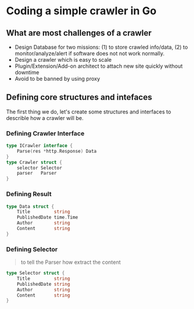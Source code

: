 # Coding a simple crawler in Go

## What are most challenges of a crawler

* Design Database for two missions: (1) to store crawled info/data, (2) to monitor/analyze/alert if software does not not work normally.
* Design a crawler which is easy to scale
* Plugin/Extension/Add-on architect to attach new site quickly without downtime
* Avoid to be banned by using proxy

## Defining core structures and intefaces

The first thing we do, let's create some structures and interfaces to describle how a crawler will be.

### Defining Crawler Interface
```go
type ICrawler interface {
	Parse(res *http.Response) Data
}
type Crawler struct {
	selector Selector
	parser   Parser
}
```

### Defining Result

```go
type Data struct {
	Title         string
	PublishedDate time.Time
	Author        string
	Content       string
}
```

### Defining Selector

> to tell the Parser how extract the content

```go
type Selector struct {
	Title         string
	PublishedDate string
	Author        string
	Content       string
}
```







